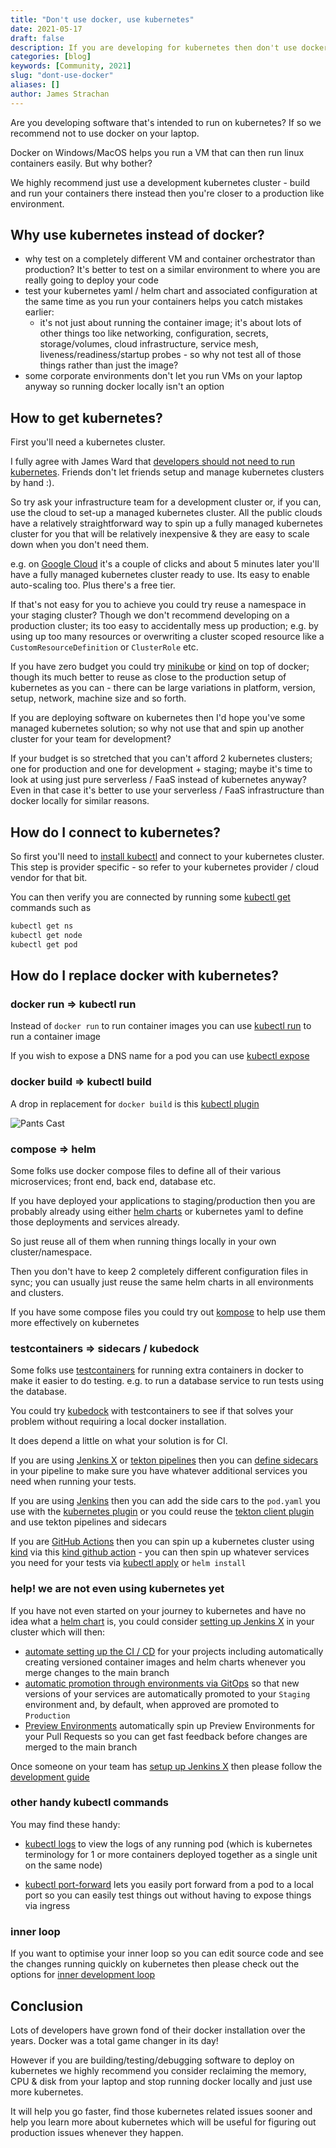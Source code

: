 ```yaml
---
title: "Don't use docker, use kubernetes"
date: 2021-05-17
draft: false
description: If you are developing for kubernetes then don't use docker locally
categories: [blog]
keywords: [Community, 2021]
slug: "dont-use-docker"
aliases: []
author: James Strachan
---
```

 
Are you developing software that's intended to run on kubernetes? If so we recommend not to use docker on your laptop.

Docker on Windows/MacOS helps you run a VM that can then run linux containers easily. But why bother?

We highly recommend just use a development kubernetes cluster - build and run your containers there instead then you're closer to a production like environment. 

## Why use kubernetes instead of docker?

* why test on a completely different VM and container orchestrator than production? It's better to test on a similar environment to where you are really going to deploy your code
* test your kubernetes yaml / helm chart and associated configuration at the same time as you run your containers helps you catch mistakes earlier:
    * it's not just about running the container image; it's about lots of other things too like networking, configuration, secrets, storage/volumes, cloud infrastructure, service mesh, liveness/readiness/startup probes - so why not test all of those things rather than just the image?
* some corporate environments don't let you run VMs on your laptop anyway so running docker locally isn't an option

## How to get kubernetes?

First you'll need a kubernetes cluster.
 
I fully agree with James Ward that [developers should not need to run kubernetes](https://twitter.com/_JamesWard/status/1393270529474408450?s=20). Friends don't let friends setup and manage kubernetes clusters by hand :). 

So try ask your infrastructure team for a development cluster or, if you can, use the cloud to set-up a managed kubernetes cluster. All the public clouds have a relatively straightforward way to spin up a fully managed kubernetes cluster for you that will be relatively inexpensive & they are easy to scale down when you don't need them. 

e.g. on [Google Cloud](https://cloud.google.com/kubernetes-engine) it's a couple of clicks and about 5 minutes later you'll have a fully managed kubernetes cluster ready to use. Its easy to enable auto-scaling too. Plus there's a free tier. 

If that's not easy for you to achieve you could try reuse a namespace in your staging cluster? Though we don't recommend developing on a production cluster; its too easy to accidentally mess up production; e.g. by using up too many resources or overwriting a cluster scoped resource like a `CustomResourceDefinition` or `ClusterRole` etc.

If you have zero budget you could try [minikube](https://minikube.sigs.k8s.io/docs/start/) or [kind](https://kind.sigs.k8s.io/docs/user/quick-start/) on top of docker; though its much better to reuse as close to the production setup of kubernetes as you can - there can be large variations in platform, version, setup, network, machine size and so forth.

If you are deploying software on kubernetes then I'd hope you've some managed kubernetes solution; so why not use that and spin up another cluster for your team for development?

If your budget is so stretched that you can't afford 2 kubernetes clusters; one for production and one for development + staging; maybe it's time to look at using just pure serverless / FaaS instead of kubernetes anyway? Even in that case it's better to use your serverless / FaaS infrastructure than docker locally for similar reasons.  
         
## How do I connect to kubernetes?

So first you'll need to [install kubectl](https://kubernetes.io/docs/tasks/tools/) and connect to your kubernetes cluster. This step is provider specific - so refer to your kubernetes provider / cloud vendor for that bit.

You can then verify you are connected by running some [kubectl get](https://kubernetes.io/docs/reference/generated/kubectl/kubectl-commands#get) commands such as

```bash 
kubectl get ns
kubectl get node
kubectl get pod
```


## How do I replace docker with kubernetes?

### docker run => kubectl run 

Instead of `docker run` to run container images you can use [kubectl run](https://kubernetes.io/docs/reference/generated/kubectl/kubectl-commands#run) to run a container image

If you wish to expose a DNS name for a pod you can use [kubectl expose](https://kubernetes.io/docs/reference/generated/kubectl/kubectl-commands#expose)

### docker build => kubectl build

A drop in replacement for `docker build` is this [kubectl plugin](https://github.com/vmware-tanzu/buildkit-cli-for-kubectl#buildkit-cli-for-kubectl)

![Pants Cast](https://raw.githubusercontent.com/vmware-tanzu/buildkit-cli-for-kubectl/main/docs/pants-cast.svg)

### compose => helm 

Some folks use docker compose files to define all of their various microservices; front end, back end, database etc.

If you have deployed your applications to staging/production then you are probably already using either [helm charts](https://helm.sh/) or kubernetes yaml to define those deployments and services already.

So just reuse all of them when running things locally in your own cluster/namespace.
                                                                                     
Then you don't have to keep 2 completely different configuration files in sync; you can usually just reuse the same helm charts in all environments and clusters.

If you have some compose files you could try out [kompose](https://github.com/kubernetes/kompose) to help use them more effectively on kubernetes  

### testcontainers => sidecars / kubedock

Some folks use [testcontainers](https://www.testcontainers.org/) for running extra containers in docker to make it easier to do testing. e.g. to run a database service to run tests using the database.

You could try [kubedock](https://github.com/joyrex2001/kubedock) with testcontainers to see if that solves your problem without requiring a local docker installation.

It does depend a little on what your solution is for CI. 

If you are using [Jenkins X](https://jenkins-x.io/v3) or [tekton pipelines](https://github.com/tektoncd/pipeline) then you can [define sidecars](https://github.com/tektoncd/pipeline/blob/main/docs/taskruns.md#specifying-sidecars) in your pipeline to make sure you have whatever additional services you need when running your tests.

If you are using [Jenkins](https://www.jenkins.io/) then you can add the side cars to the `pod.yaml` you use with the [kubernetes plugin](https://plugins.jenkins.io/kubernetes/) or you could reuse the [tekton client plugin](https://www.jenkins.io/blog/2021/04/21/tekton-plugin/) and use tekton pipelines and sidecars 

If you are [GitHub Actions](https://github.com/features/actions) then you can spin up a kubernetes cluster using [kind](https://kind.sigs.k8s.io/) via this [kind github action](https://github.com/marketplace/actions/kind-kubernetes-in-docker-action) - you can then spin up whatever services you need for your tests via [kubectl apply](https://kubernetes.io/docs/reference/generated/kubectl/kubectl-commands#apply) or `helm install`


### help! we are not even using kubernetes yet

If you have not even started on your journey to kubernetes and have no idea what a [helm chart](https://helm.sh/) is, you could consider [setting up Jenkins X](https://jenkins-x.io/v3/admin/) in your cluster which will then: 

* [automate setting up the CI / CD](/v3/develop/create-project/) for your projects including automatically creating versioned container images and helm charts whenever you merge changes to the main branch
* [automatic promotion through environments via GitOps](https://jenkins-x.io/v3/develop/environments/promotion/) so that new versions of your services are automatically promoted to your `Staging` environment and, by default, when approved are promoted to `Production`
* [Preview Environments](https://jenkins-x.io/v3/develop/environments/preview/) automatically spin up Preview Environments for your Pull Requests so you can get fast feedback before changes are merged to the main branch
    
Once someone on your team has [setup up Jenkins X](https://jenkins-x.io/v3/admin/) then please follow the [development guide](/v3/develop/developing/)
          

### other handy kubectl commands

You may find these handy:

* [kubectl logs](https://kubernetes.io/docs/reference/generated/kubectl/kubectl-commands#logs) to view the logs of any running pod (which is kubernetes terminology for 1 or more containers deployed together as a single unit on the same node)

* [kubectl port-forward](https://kubernetes.io/docs/reference/generated/kubectl/kubectl-commands#port-forward) lets you easily port forward from a pod to a local port so you can easily test things out without having to expose things via ingress
                                                                                                    

### inner loop

If you want to optimise your inner loop so you can edit source code and see the changes running quickly on kubernetes then please check out the options for [inner development loop](/v3/develop/pipelines/inner-loop/)


## Conclusion

Lots of developers have grown fond of their docker installation over the years. Docker was a total game changer in its day!

However if you are building/testing/debugging software to deploy on kubernetes we highly recommend you consider reclaiming the memory, CPU & disk from your laptop and stop running docker locally and just use more kubernetes. 

It will help you go faster, find those kubernetes related issues sooner and help you learn more about kubernetes which will be useful for figuring out production issues whenever they happen. 


